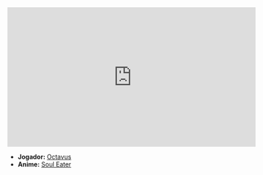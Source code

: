 <iframe width="560" height="315" src="https://www.youtube.com/embed/-eYK3YP524A?si=X9650qMF1csCoHhw" title="YouTube video player" frameborder="0" allow="accelerometer; autoplay; clipboard-write; encrypted-media; gyroscope; picture-in-picture; web-share" referrerpolicy="strict-origin-when-cross-origin" allowfullscreen></iframe>

- **Jogador:** [Octavus](../Membros/Octavus.md)
- **Anime:** [Soul Eater](../Animes/Soul%20Eater.md)